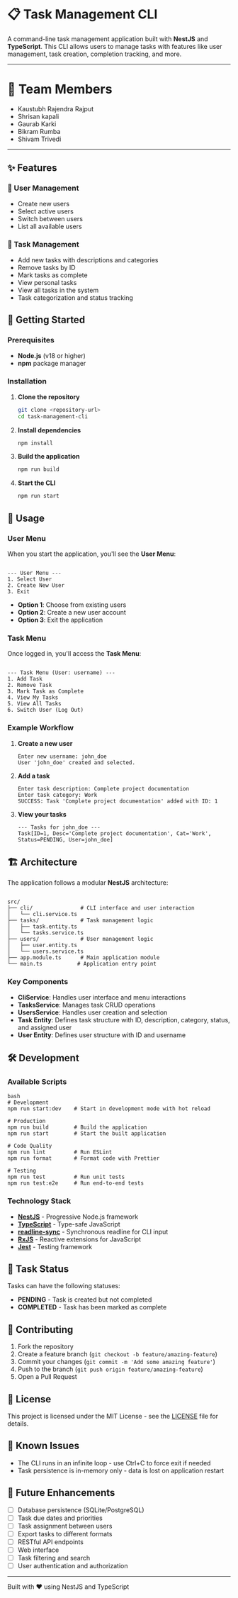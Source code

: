 # 📋 Task Management CLI

A command-line task management application built with **NestJS** and **TypeScript**. This CLI allows users to manage tasks with features like user management, task creation, completion tracking, and more.

---

# 👥 Team Members

- Kaustubh Rajendra Rajput
- Shrisan kapali
- Gaurab Karki
- Bikram Rumba
- Shivam Trivedi

---
## ✨ Features

### 👥 User Management
- Create new users
- Select active users
- Switch between users
- List all available users

### 📝 Task Management
- Add new tasks with descriptions and categories
- Remove tasks by ID
- Mark tasks as complete
- View personal tasks
- View all tasks in the system
- Task categorization and status tracking

## 🚀 Getting Started

### Prerequisites
- **Node.js** (v18 or higher)
- **npm** package manager

### Installation

1. **Clone the repository**
   ```bash
   git clone <repository-url>
   cd task-management-cli
   ```

2. **Install dependencies**
   ```bash
   npm install
   ```

3. **Build the application**
   ```bash
   npm run build
   ```

4. **Start the CLI**
   ```bash
   npm run start
   ```

## 🎯 Usage

### User Menu
When you start the application, you'll see the **User Menu**:
```

--- User Menu ---
1. Select User
2. Create New User
3. Exit
```
- **Option 1**: Choose from existing users
- **Option 2**: Create a new user account
- **Option 3**: Exit the application

### Task Menu
Once logged in, you'll access the **Task Menu**:
```

--- Task Menu (User: username) ---
1. Add Task
2. Remove Task
3. Mark Task as Complete
4. View My Tasks
5. View All Tasks
6. Switch User (Log Out)
```
### Example Workflow

1. **Create a new user**
   ```
   Enter new username: john_doe
   User 'john_doe' created and selected.
   ```

2. **Add a task**
   ```
   Enter task description: Complete project documentation
   Enter task category: Work
   SUCCESS: Task 'Complete project documentation' added with ID: 1
   ```

3. **View your tasks**
   ```
   --- Tasks for john_doe ---
   Task[ID=1, Desc='Complete project documentation', Cat='Work', Status=PENDING, User=john_doe]
   ```

## 🏗️ Architecture

The application follows a modular **NestJS** architecture:
```

src/
├── cli/               # CLI interface and user interaction
│   └── cli.service.ts
├── tasks/             # Task management logic
│   ├── task.entity.ts
│   └── tasks.service.ts
├── users/             # User management logic
│   ├── user.entity.ts
│   └── users.service.ts
├── app.module.ts      # Main application module
└── main.ts           # Application entry point
```
### Key Components

- **CliService**: Handles user interface and menu interactions
- **TasksService**: Manages task CRUD operations
- **UsersService**: Handles user creation and selection
- **Task Entity**: Defines task structure with ID, description, category, status, and assigned user
- **User Entity**: Defines user structure with ID and username

## 🛠️ Development

### Available Scripts
```
bash
# Development
npm run start:dev    # Start in development mode with hot reload

# Production
npm run build        # Build the application
npm run start        # Start the built application

# Code Quality
npm run lint         # Run ESLint
npm run format       # Format code with Prettier

# Testing
npm run test         # Run unit tests
npm run test:e2e     # Run end-to-end tests
```
### Technology Stack

- **[NestJS](https://nestjs.com/)** - Progressive Node.js framework
- **[TypeScript](https://www.typescriptlang.org/)** - Type-safe JavaScript
- **[readline-sync](https://www.npmjs.com/package/readline-sync)** - Synchronous readline for CLI input
- **[RxJS](https://rxjs.dev/)** - Reactive extensions for JavaScript
- **[Jest](https://jestjs.io/)** - Testing framework

## 📝 Task Status

Tasks can have the following statuses:
- **PENDING** - Task is created but not completed
- **COMPLETED** - Task has been marked as complete

## 🤝 Contributing

1. Fork the repository
2. Create a feature branch (`git checkout -b feature/amazing-feature`)
3. Commit your changes (`git commit -m 'Add some amazing feature'`)
4. Push to the branch (`git push origin feature/amazing-feature`)
5. Open a Pull Request

## 📄 License

This project is licensed under the MIT License - see the [LICENSE](LICENSE) file for details.

## 🐛 Known Issues

- The CLI runs in an infinite loop - use Ctrl+C to force exit if needed
- Task persistence is in-memory only - data is lost on application restart

## 🔮 Future Enhancements

- [ ] Database persistence (SQLite/PostgreSQL)
- [ ] Task due dates and priorities
- [ ] Task assignment between users
- [ ] Export tasks to different formats
- [ ] RESTful API endpoints
- [ ] Web interface
- [ ] Task filtering and search
- [ ] User authentication and authorization

---

Built with ❤️ using NestJS and TypeScript

